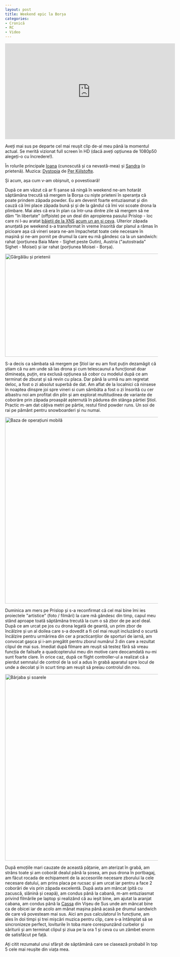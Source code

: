 ```yaml
---
layout: post
title: Weekend epic la Borșa
categories:
- Cronică
- RC
- Video
---
```

<iframe width="560" height="315" src="https://www.youtube.com/embed/Ob1ApAO-Y2I?rel=0" frameborder="0" gesture="media" allow="encrypted-media" allowfullscreen></iframe>

Aveți mai sus pe departe cel mai reușit clip de-al meu până la momentul actual. Se merită vizionat full screen în HD (dacă aveți opțiunea de 1080p50 alegeți-o cu încredere!).

În rolurile principale <a href="https://instagram.com/ioanabancos">Ioana</a> (cunoscută și ca nevastă-mea) și <a href="https://instagram.com/sandratomoiag">Sandra</a> (o prietenă).
Muzica: <a href="https://machinimasound.com/music/dystopia/">Dystopia</a> de <a href="https://twitter.com/perkiilstofte">Per Kiilstofte</a>.

Și acum, așa cum v-am obișnuit, o povestioară!

După ce am văzut că ar fi șanse să ningă în weekend ne-am hotarât săptămâna trecută să mergem la Borșa cu niște prieteni în speranța că poate prindem zăpada powder. Eu am devenit foarte entuziasmat și din cauză că îmi place zăpada bună și și de la gândul că îmi voi scoate drona la plimbare. Mai ales că era în plan ca într-una dintre zile să mergem să ne dăm "în libertate" (offpiste) pe un deal din apropierea pasului Prislop - loc care ni l-au aratat <a href="https://www.facebook.com/xnsride">băieții de la XNS</a> <a href="http://www.rusiczki.net/2013/12/14/salutari-de-la-borsa/">acum un an și ceva</a>. Ulterior zăpada anunțată pe weekend s-a transformat în vreme însorită dar planul a rămas în picioare așa că vineri seara ne-am împachetat toate cele necesare în mașină și ne-am pornit pe drumul la care eu mă gândesc ca la un sandwich: rahat (porțiunea Baia Mare - Sighet peste Gutin), Austria ("autostrada" Sighet - Moisei) și iar rahat (porțiunea Moisei - Borșa).

<a href="http://www.rusiczki.net/wp-content/uploads/2015/03/gargalau-si-prietenii.jpg"><img src="http://www.rusiczki.net/wp-content/uploads/2015/03/gargalau-si-prietenii-980x339.jpg" alt="Gărgălău și prietenii" width="980" height="339" class="alignnone size-medium wp-image-5003" /></a>

S-a decis ca sâmbata să mergem pe Știol iar eu am fost puțin dezamăgit că știam că nu am unde să las drona și cum telescaunul a funcționat doar dimineața, puțin, era exclusă opțiunea să cobor cu modelul după ce am terminat de zburat și să revin cu placa. Dar până la urmă nu am regretat deloc, a fost o zi absolut superbă de dat. Am aflat de la localnici că ninsese în noaptea dinspre joi spre vineri si cum sămbăta a fost o zi însorită cu cer albastru noi am profitat din plin și am explorat multitudinea de variante de coborâre prin zăpada proaspăt așternută în pădurea din stânga pârtiei Știol. Practic m-am dat câțiva metri pe pârtie, restul fiind powder runs. Un soi de rai pe pământ pentru snowboarderi și nu numai.

<a href="http://www.rusiczki.net/wp-content/uploads/2015/03/2015-03-08-13.53.26-3.jpg"><img src="http://www.rusiczki.net/wp-content/uploads/2015/03/2015-03-08-13.53.26-3-980x613.jpg" alt="Baza de operațiuni mobilă" width="980" height="613" class="alignnone size-medium wp-image-5012" /></a>

Duminica am mers pe Prislop și s-a reconfirmat că cel mai bine îmi ies proiectele "artistice" (foto / filmări) la care mă gândesc din timp, capul meu stând aproape toată săptămâna trecută la cum o să zbor de pe acel deal. După ce am urcat pe jos cu drona legată de geantă, un prim zbor de încălzire și un al doilea care s-a dovedit a fi cel mai reușit incluzând o scurtă încălzire pentru urmărirea din cer a practicanților de sporturi de iarnă, am convocat gașca și i-am pregătit pentru zborul numărul 3 din care a rezultat clipul de mai sus. Imediat după filmare am reușit să testez fără să vreau funcția de failsafe a quadcopterului meu din motive care deocamdată nu-mi sunt foarte clare. În orice caz, după ce flight controller-ul a realizat că a pierdut semnalul de control de la sol a adus în grabă aparatul spre locul de unde a decolat și în scurt timp am reușit să preiau controlul din nou.

<a href="http://www.rusiczki.net/wp-content/uploads/2015/03/2015-03-08-15.16.14-3.jpg"><img src="http://www.rusiczki.net/wp-content/uploads/2015/03/2015-03-08-15.16.14-3-980x613.jpg" alt="Bârjaba și soarele" width="980" height="613" class="alignnone size-medium wp-image-5013" /></a>

După emoțiile mari cauzate de această pățanie, am aterizat în grabă, am strâns toate și am coborât dealul până la șosea, am pus drona în portbagaj, am făcut rocada de echipament de la accesoriile necesare zborului la cele necesare datului, am prins placa pe rucsac și am urcat iar pentru a face 2 coborâri de vis prin zăpada excelentă. După asta am mâncat (pită cu zacuscă, slănină și ceapă), am condus până la cabană, m-am entuziasmat privind filmările pe laptop și realizând că au ieșit bine, am ajutat la aranjat cabana, am condus până la <a href="http://www.la-cassa.ro/">Cassa</a> din Vișeu de Sus unde am mâncat bine ca de obicei iar de acolo am mânat mașina până acasă pe drumul sandwich de care vă povesteam mai sus. Aici am pus calculatorul în funcțiune, am ales în doi timpi și trei mișcări muzica pentru clip, care s-a întâmplat să se sincronizeze perfect, loviturile în toba mare corespunzând curbelor și sâriturii și am terminat clipul și ziua pe la ora 1 și ceva cu un zâmbet enorm de satisfăcut pe față.

Ați citit rezumatul unui sfârșit de săptămână care se clasează probabil în top 5 cele mai reușite din viața mea.